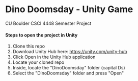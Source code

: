 # Dino Doomsday - Unity Game
CU Boulder CSCI 4448 Semester Project

#### Steps to open the project in Unity
1. Clone this repo
2. Download Unity Hub here: https://unity.com/unity-hub
3. Click Open in the Unity Hub application
4. Locate your cloned repo
5. Inside, locate the "DinoDoomsday" folder (capital Ds)
6. Select the "DinoDoomsday" folder and press "Open"
